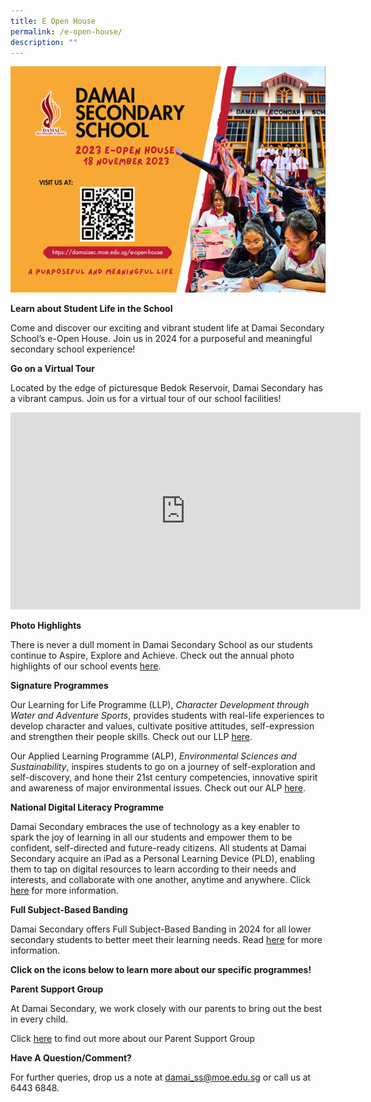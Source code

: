 ```yaml
---
title: E Open House
permalink: /e-open-house/
description: ""
---
```

![](/images/E%20Open%20House/2023/motd2023.png)

**Learn about Student Life in the School**

Come and discover our exciting and vibrant student life at Damai Secondary School’s e-Open House. Join us in 2024 for a purposeful and meaningful secondary school experience!

**Go on a Virtual Tour**

Located by the edge of picturesque Bedok Reservoir, Damai Secondary has a vibrant campus. Join us for a virtual tour of our school facilities!

<iframe allowfullscreen="" allow="accelerometer; autoplay; clipboard-write; encrypted-media; gyroscope; picture-in-picture; web-share" frameborder="0" title="YouTube video player" src="https://www.youtube.com/embed/zSzRqhXYTYA?si=HcY7e3rgQN-t4wZf" height="315" width="560"></iframe>

**Photo Highlights**

There is never a dull moment in Damai Secondary School as our students continue to Aspire, Explore and Achieve. Check out the annual photo highlights of our school events <a href="https://www.damaisec.moe.edu.sg/information/news-and-events/2023/" target="_blank" rel="noopener">here</a>.

**Signature Programmes**

Our Learning for Life Programme (LLP), <i>Character Development through Water and Adventure Sports</i>, provides students with real-life experiences to develop character and values, cultivate positive attitudes, self-expression and strengthen their people skills. Check out our LLP <a href="https://www.damaisec.moe.edu.sg/our-curriculum/learning-for-life-programme-character-development-through-water-and-adventure-sports/" target="_blank" rel="noopener">here</a>.

Our Applied Learning Programme (ALP), <i>Environmental Sciences and Sustainability</i>, inspires students to go on a journey of self-exploration and self-discovery, and hone their 21st century competencies, innovative spirit and awareness of major environmental issues. Check out our ALP <a href="https://www.damaisec.moe.edu.sg/our-curriculum/applied-learning-programme-environmental-sciences-and-sustainability" target="_blank" rel="noopener">here</a>.

**National Digital Literacy Programme**

Damai Secondary embraces the use of technology as a key enabler to spark the joy of learning in all our students and empower them to be confident, self-directed and future-ready citizens. All students at Damai Secondary acquire an iPad as a Personal Learning Device (PLD), enabling them to tap on digital resources to learn according to their needs and interests, and collaborate with one another, anytime and anywhere. Click <a href="https://www.damaisec.moe.edu.sg/our-curriculum/national-digital-literacy-programme/" target="_blank" rel="noopener">here</a> for more information. 

**Full Subject-Based Banding**

Damai Secondary offers Full Subject-Based Banding in 2024 for all lower secondary students to better meet their learning needs. Read <a href="https://www.damaisec.moe.edu.sg/information/full-subject-based-banding" target="_blank" rel="noopener">here</a> for more information.

**Click on the icons below to learn more about our specific programmes!**

**Parent Support Group**

At Damai Secondary, we work closely with our parents to bring out the best in every child. 

Click <a href="https://www.damaisec.moe.edu.sg/our-community/parent-support-group/" target="_blank" rel="noopener">here</a> to find out more about our Parent Support Group

**Have A Question/Comment?**

For further queries, drop us a note at <a href="mailto:damai_ss@moe.edu.sg">damai_ss@moe.edu.sg  </a>or call us at 6443 6848.